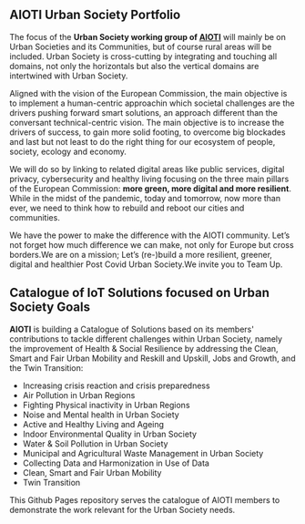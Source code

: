 ## AIOTI Urban Society Portfolio

The focus of the **Urban Society working group of [AIOTI](aioti.eu)** will mainly be on Urban Societies and its Communities, but of course rural areas will be included. Urban Society is cross-cutting by integrating and touching all domains, not only the horizontals but also the vertical domains are intertwined with Urban Society.

Aligned with the vision of the European Commission, the main objective is to implement a human-centric approachin which societal challenges are the drivers pushing forward smart solutions, an approach different than the conversant technical-centric vision. The main objective is to increase the drivers of success, to gain more solid footing, to overcome big blockades and last but not least to do the right thing for our ecosystem of people, society, ecology and economy. 

We will do so by linking to related digital areas like public services, digital privacy, cybersecurity and healthy living focusing on the three main pillars of the European Commission: **more green, more digital and more resilient**. While in the midst of the pandemic, today and tomorrow, now more than ever, we need to think how to rebuild and reboot our cities and communities.

We have the power to make the difference with the AIOTI community. Let’s not forget how much difference we can make, not only for Europe but cross borders.We are on a mission; Let’s (re-)build a more resilient, greener, digital and healthier Post Covid Urban Society.We invite you to Team Up. 


## Catalogue of IoT Solutions focused on Urban Society Goals

**AIOTI** is building a Catalogue of Solutions based on its members' contributions to tackle different challenges within Urban Society, namely the improvement of Health & Social Resilience by addressing the Clean, Smart and Fair Urban Mobility and Reskill and Upskill, Jobs and Growth, and the Twin Transition:

* Increasing crisis reaction and crisis preparedness
* Air Pollution in Urban Regions
* Fighting Physical inactivity in Urban Regions
* Noise and Mental health in Urban Society
* Active and Healthy Living and Ageing
* Indoor Environmental Quality in Urban Society
* Water & Soil Pollution in Urban Society
* Municipal and Agricultural Waste Management in Urban Society
* Collecting Data and Harmonization in Use of Data
* Clean, Smart and Fair Urban Mobility
* Twin Transition

This Github Pages repository serves the catalogue of AIOTI members to demonstrate the work relevant for the Urban Society needs.
